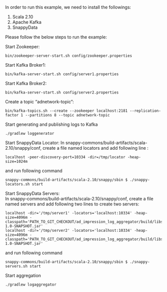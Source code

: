 In order to run this example, we need to install the followings:

1. Scala 2.10
2. Apache Kafka
3. SnappyData

Please follow the below steps to run the example:

Start Zookeeper:
```
bin/zookeeper-server-start.sh config/zookeeper.properties
```
Start Kafka Broker1:
```
bin/kafka-server-start.sh config/server1.properties
```
Start Kafka Broker2:
```
bin/kafka-server-start.sh config/server2.properties
```
Create a topic “adnetwork-topic”:
```
bin/kafka-topics.sh --create --zookeeper localhost:2181 --replication-factor 1 --partitions 8 --topic adnetwork-topic
```

Start generating and publishing logs to Kafka
```
./gradlew loggenerator
```

Start SnappyData Locator:
In snappy-commons/build-artifacts/scala-2.10/snappy/conf, create a file named locators and add following line : 
```
localhost -peer-discovery-port=10334 -dir=/tmp/locator -heap-size=1024m 
```
and run following command 
```
snappy-commons/build-artifacts/scala-2.10/snappy/sbin $ ./snappy-locators.sh start
```

Start SnappyData Servers:  
In snappy-commons/build-artifacts/scala-2.10/snappy/conf, create a file named servers and add following two lines to create two servers: 
```
localhost -dir='/tmp/server1' -locators='localhost:10334' -heap-size=4096m -classpath='PATH_TO_GIT_CHECKOUT/ad_impression_log_aggregator/build/libs/LogAggregator-1.0-SNAPSHOT.jar'
localhost -dir='/tmp/server2' -locators='localhost:10334' -heap-size=4096m -classpath='PATH_TO_GIT_CHECKOUT/ad_impression_log_aggregator/build/libs/LogAggregator-1.0-SNAPSHOT.jar'
```
and run following command 
```
snappy-commons/build-artifacts/scala-2.10/snappy/sbin $ ./snappy-servers.sh start

```

Start aggregation
```
./gradlew logaggregator
```
